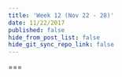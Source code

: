 ```yaml
---
title: 'Week 12 (Nov 22 - 28)'
date: 11/22/2017
published: false
hide_from_post_list: false
hide_git_sync_repo_link: false
---
```


<!--- Your module summary content goes below here -->

<!--- Your module summary content goes above here -->

===

<!--- Your weekly materials content goes below here -->

